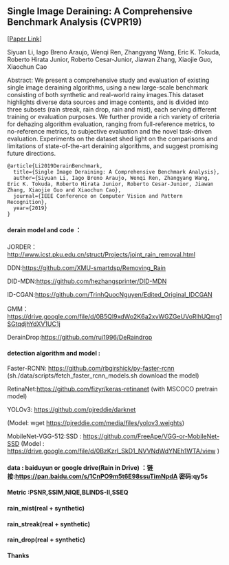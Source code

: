 ## Single Image Deraining: A Comprehensive Benchmark Analysis (CVPR19)

[[Paper Link](https://arxiv.org/abs)]  

Siyuan Li, Iago Breno Araujo, Wenqi Ren, Zhangyang Wang, Eric K. Tokuda, Roberto Hirata Junior, Roberto Cesar-Junior, Jiawan Zhang, Xiaojie Guo, Xiaochun Cao

Abstract: We present a comprehensive study and evaluation of existing single image deraining algorithms, using a new large-scale benchmark consisting of both synthetic and real-world rainy images.This dataset highlights diverse data sources and image contents, and is divided into three subsets (rain streak, rain drop, rain and mist), each serving different training or evaluation purposes. We further provide a rich variety of criteria for dehazing algorithm evaluation, ranging from full-reference metrics, to no-reference metrics, to subjective evaluation and the novel task-driven evaluation. Experiments on the dataset shed light on the comparisons and limitations of state-of-the-art deraining algorithms, and suggest promising future directions.

	@article{Li2019DerainBenchmark,		
	  title={Single Image Deraining: A Comprehensive Benchmark Analysis},
	  author={Siyuan Li, Iago Breno Araujo, Wenqi Ren, Zhangyang Wang, Eric K. Tokuda, Roberto Hirata Junior, Roberto Cesar-Junior, Jiawan Zhang, Xiaojie Guo and Xiaochun Cao},
	  journal={IEEE Conference on Computer Vision and Pattern Recognition},
	  year={2019}
	}

#### derain model and code ：

JORDER：http://www.icst.pku.edu.cn/struct/Projects/joint_rain_removal.html

DDN:https://github.com/XMU-smartdsp/Removing_Rain

DID-MDN:https://github.com/hezhangsprinter/DID-MDN

ID-CGAN:https://github.com/TrinhQuocNguyen/Edited_Original_IDCGAN

GMM：https://drive.google.com/file/d/0B5QI9xdWo2K6a2xvWGZGeUVoRlhUQmg1SGtqdjhYdXV1UC1j

DerainDrop:https://github.com/rui1996/DeRaindrop

#### detection algorithm and model : 

Faster-RCNN: https://github.com/rbgirshick/py-faster-rcnn (sh./data/scripts/fetch_faster_rcnn_models.sh download the model)

RetinaNet:https://github.com/fizyr/keras-retinanet (with MSCOCO pretrain model)

YOLOv3: https://github.com/pjreddie/darknet



(Model: wget https://pjreddie.com/media/files/yolov3.weights)

MobileNet-VGG-512:SSD : https://github.com/FreeApe/VGG-or-MobileNet-SSD
(Model : https://drive.google.com/file/d/0BzKzrI_SkD1_NVVNdWdYNEh1WTA/view )

#### data : baiduyun or google drive(Rain in Drive) ：链接:https://pan.baidu.com/s/1CnPO9m5t6E98ssuTimNpdA 密码:qy5s

#### Metric :PSNR,SSIM,NIQE,BLINDS-II,SSEQ

#### rain_mist(real + synthetic)

#### rain_streak(real + synthetic)

#### rain_drop(real + synthetic)

#### Thanks

